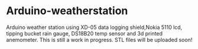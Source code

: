 # Arduino-weatherstation
Arduino weather station using XD-05 data logging shield,Nokia 5110 lcd, tipping bucket rain gauge, DS18B20 temp sensor and 3d printed anemometer. 
This is still a work in progress. 
STL files will be uploaded soon!
